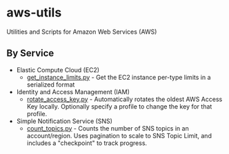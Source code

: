 # aws-utils
Utilities and Scripts for Amazon Web Services (AWS)

## By Service

* Elastic Compute Cloud (EC2)
  * [get_instance_limits.py](ec2_get_instance_limits/) - Get the EC2 instance per-type limits in a serialized format
* Identity and Access Management (IAM)
  * [rotate_access_key.py](iam_rotate_access_key/) - Automatically rotates the oldest AWS Access Key locally. Optionally specify a profile to change the key for that profile.
* Simple Notification Service (SNS)
  * [count_topics.py](sns_count_topics/) - Counts the number of SNS topics in an account/region. Uses pagination to scale to SNS Topic Limit, and includes a "checkpoint" to track progress.
